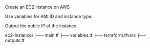 Create an EC2 instance on AWS

Use variables for AMI ID and instance type.

Output the public IP of the instance


ec2-instance/
├── main.tf
├── variables.tf
├── terraform.tfvars
├── outputs.tf